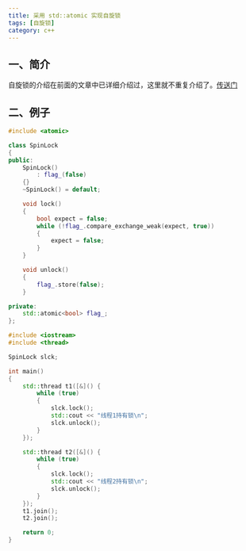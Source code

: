 ```yaml
---
title: 采用 std::atomic 实现自旋锁
tags: [自旋锁]
category: c++
---
```


## 一、简介
自旋锁的介绍在前面的文章中已详细介绍过，这里就不重复介绍了。[传送门](https://github.com/ziqing-x/ziqing-x.github.io/_posts/c++/2023-10-16-cpp-atomic_flag.md)

## 二、例子
```c++
#include <atomic>

class SpinLock
{
public:
    SpinLock()
        : flag_(false)
    {}
    ~SpinLock() = default;

    void lock()
    {
        bool expect = false;
        while (!flag_.compare_exchange_weak(expect, true))
        {
            expect = false;
        }
    }

    void unlock()
    {
        flag_.store(false);
    }

private:
    std::atomic<bool> flag_;
};

#include <iostream>
#include <thread>

SpinLock slck;

int main()
{
    std::thread t1([&]() {
        while (true)
        {
            slck.lock();
            std::cout << "线程1持有锁\n";
            slck.unlock();
        }
    });

    std::thread t2([&]() {
        while (true)
        {
            slck.lock();
            std::cout << "线程2持有锁\n";
            slck.unlock();
        }
    });
    t1.join();
    t2.join();

    return 0;
}
```
